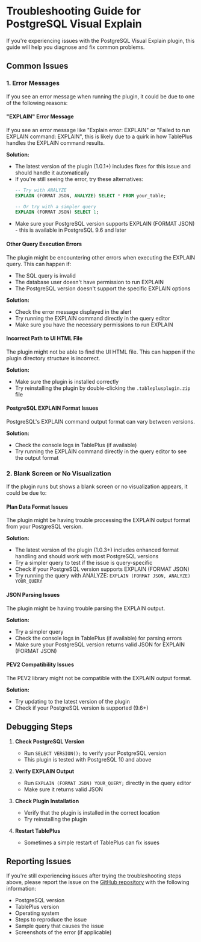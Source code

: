 # Troubleshooting Guide for PostgreSQL Visual Explain

If you're experiencing issues with the PostgreSQL Visual Explain plugin, this guide will help you diagnose and fix common problems.

## Common Issues

### 1. Error Messages

If you see an error message when running the plugin, it could be due to one of the following reasons:

#### "EXPLAIN" Error Message

If you see an error message like "Explain error: EXPLAIN" or "Failed to run EXPLAIN command: EXPLAIN", this is likely due to a quirk in how TablePlus handles the EXPLAIN command results.

**Solution:**
- The latest version of the plugin (1.0.1+) includes fixes for this issue and should handle it automatically
- If you're still seeing the error, try these alternatives:
  ```sql
  -- Try with ANALYZE
  EXPLAIN (FORMAT JSON, ANALYZE) SELECT * FROM your_table;
  
  -- Or try with a simpler query
  EXPLAIN (FORMAT JSON) SELECT 1;
  ```
- Make sure your PostgreSQL version supports EXPLAIN (FORMAT JSON) - this is available in PostgreSQL 9.6 and later

#### Other Query Execution Errors

The plugin might be encountering other errors when executing the EXPLAIN query. This can happen if:
- The SQL query is invalid
- The database user doesn't have permission to run EXPLAIN
- The PostgreSQL version doesn't support the specific EXPLAIN options

**Solution:**
- Check the error message displayed in the alert
- Try running the EXPLAIN command directly in the query editor
- Make sure you have the necessary permissions to run EXPLAIN

#### Incorrect Path to UI HTML File

The plugin might not be able to find the UI HTML file. This can happen if the plugin directory structure is incorrect.

**Solution:**
- Make sure the plugin is installed correctly
- Try reinstalling the plugin by double-clicking the `.tableplusplugin.zip` file

#### PostgreSQL EXPLAIN Format Issues

PostgreSQL's EXPLAIN command output format can vary between versions.

**Solution:**
- Check the console logs in TablePlus (if available)
- Try running the EXPLAIN command directly in the query editor to see the output format

### 2. Blank Screen or No Visualization

If the plugin runs but shows a blank screen or no visualization appears, it could be due to:

#### Plan Data Format Issues

The plugin might be having trouble processing the EXPLAIN output format from your PostgreSQL version.

**Solution:**
- The latest version of the plugin (1.0.3+) includes enhanced format handling and should work with most PostgreSQL versions
- Try a simpler query to test if the issue is query-specific
- Check if your PostgreSQL version supports EXPLAIN (FORMAT JSON)
- Try running the query with ANALYZE: `EXPLAIN (FORMAT JSON, ANALYZE) YOUR_QUERY`

#### JSON Parsing Issues

The plugin might be having trouble parsing the EXPLAIN output.

**Solution:**
- Try a simpler query
- Check the console logs in TablePlus (if available) for parsing errors
- Make sure your PostgreSQL version returns valid JSON for EXPLAIN (FORMAT JSON)

#### PEV2 Compatibility Issues

The PEV2 library might not be compatible with the EXPLAIN output format.

**Solution:**
- Try updating to the latest version of the plugin
- Check if your PostgreSQL version is supported (9.6+)

## Debugging Steps

1. **Check PostgreSQL Version**
   - Run `SELECT VERSION();` to verify your PostgreSQL version
   - This plugin is tested with PostgreSQL 10 and above

2. **Verify EXPLAIN Output**
   - Run `EXPLAIN (FORMAT JSON) YOUR_QUERY;` directly in the query editor
   - Make sure it returns valid JSON

3. **Check Plugin Installation**
   - Verify that the plugin is installed in the correct location
   - Try reinstalling the plugin

4. **Restart TablePlus**
   - Sometimes a simple restart of TablePlus can fix issues

## Reporting Issues

If you're still experiencing issues after trying the troubleshooting steps above, please report the issue on the [GitHub repository](https://github.com/jorgemarizan/tableplus-pg-visual-explain/issues) with the following information:

- PostgreSQL version
- TablePlus version
- Operating system
- Steps to reproduce the issue
- Sample query that causes the issue
- Screenshots of the error (if applicable)
